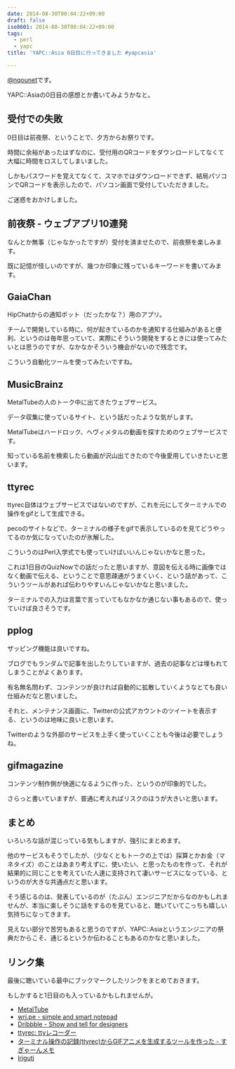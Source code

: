 ```yaml
---
date: 2014-08-30T00:04:22+09:00
draft: false
iso8601: 2014-08-30T00:04:22+09:00
tags:
  - perl
  - yapc
title: 'YAPC::Asia 0日目に行ってきました #yapcasia'

---
```


<p><a href="https://twitter.com/nqounet">@nqounet</a>です。</p>

<p>YAPC::Asiaの0日目の感想とか書いてみようかなと。</p>



<h2>受付での失敗</h2>

<p>0日目は前夜祭、ということで、夕方からお祭りです。</p>

<p>時間に余裕があったはずなのに、受付用のQRコードをダウンロードしてなくて大幅に時間をロスしてしまいました。</p>

<p>しかもパスワードを覚えてなくて、スマホではダウンロードできず、結局パソコンでQRコードを表示したので、パソコン画面で受付していただきました。</p>

<p>ご迷惑をおかけしました。</p>

<h2>前夜祭 - ウェブアプリ10連発</h2>

<p>なんとか無事（じゃなかったですが）受付を済ませたので、前夜祭を楽しみます。</p>

<p>既に記憶が怪しいのですが、幾つか印象に残っているキーワードを書いてみます。</p>

<h2>GaiaChan</h2>

<p>HipChatからの通知ボット（だったかな？）用のアプリ。</p>

<p>チームで開発している時に、何が起きているのかを通知する仕組みがあると便利、というのは毎年思っていて、実際にそういう開発をするときには使ってみたいとは思うのですが、なかなかそういう機会がないので残念です。</p>

<p>こういう自動化ツールを使ってみたいですね。</p>

<h2>MusicBrainz</h2>

<p>MetalTubeの人のトーク中に出てきたウェブサービス。</p>

<p>データ収集に使っているサイト、という話だったような気がします。</p>

<p>MetalTubeはハードロック、ヘヴィメタルの動画を探すためのウェブサービスです。</p>

<p>知っている名前を検索したら動画が沢山出てきたので今後愛用していきたいと思います。</p>

<h2>ttyrec</h2>

<p>ttyrec自体はウェブサービスではないのですが、これを元にしてターミナルでの操作をgifとして生成できる。</p>

<p>pecoのサイトなどで、ターミナルの様子をgifで表示しているのを見てどうやってるのか気になっていたのが氷解した。</p>

<p>こういうのはPerl入学式でも使っていけばいいんじゃないかなと思った。</p>

<p>これは1日目のQuizNowでの話だったと思いますが、意図を伝える時に画像ではなく動画で伝える、ということで意思疎通がうまくいく、という話があって、こういうツールがあれば伝わりやすいんじゃないかなと思いました。</p>

<p>ターミナルでの入力は言葉で言っていてもなかなか通じない事もあるので、使っていけば良さそうです。</p>

<h2>pplog</h2>

<p>ザッピング機能は良いですね。</p>

<p>ブログでもランダムで記事を出したりしていますが、過去の記事などは埋もれてしまうことがよくあります。</p>

<p>有名無名問わず、コンテンツが良ければ自動的に拡散していくようなとても良い仕組みだなと思いました。</p>

<p>それと、メンテナンス画面に、Twitterの公式アカウントのツイートを表示する、というのは地味に良いと思います。</p>

<p>Twitterのような外部のサービスを上手く使っていくことも今後は必要でしょうね。</p>

<h2>gifmagazine</h2>

<p>コンテンツ制作側が快適になるように作った、というのが印象的でした。</p>

<p>さらっと書いていますが、普通に考えればリスクのほうが大きいと思います。</p>

<h2>まとめ</h2>

<p>いろいろな話が混じっている気もしますが、強引にまとめます。</p>

<p>他のサービスもそうでしたが、（少なくともトークの上では）採算とかお金（マネタイズ）のことはあまり考えずに、使いたい、と思ったものを作って、それが結果的に同じことを考えていた人達に支持されて凄いサービスになっている、というのが大きな共通点だと思います。</p>

<p>そう感じるのは、発表しているのが（たぶん）エンジニアだからなのかもしれませんが、本当に楽しそうに話をするのを見ていると、聴いていてこっちも嬉しい気持ちになってきます。</p>

<p>見えない部分で苦労もあると思うのですが、YAPC::Asiaというエンジニアの祭典だからこそ、通じるというか伝わることもあるのかなと思いました。</p>

<h2>リンク集</h2>

<p>最後に聴いている最中にブックマークしたリンクをまとめておきます。</p>

<p>もしかすると1日目のも入っているかもしれませんが。</p>

<ul>
<li><a href="http://hrhm.info/">MetalTube</a></li>
<li><a href="https://wri.pe/">wri.pe - simple and smart notepad</a></li>
<li><a href="https://dribbble.com/">Dribbble - Show and tell for designers</a></li>
<li><a href="http://0xcc.net/ttyrec/">ttyrec: ttyレコーダー</a></li>
<li><a href="http://d.hatena.ne.jp/sugyan/20140719/1405729672">ターミナル操作の記録(ttyrec)からGIFアニメを生成するツールを作った - すぎゃーんメモ</a></li>
<li><a href="http://iriguti.ongaeshi.me/">Iriguti</a></li>
</ul>
    	